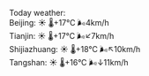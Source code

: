 Today weather:  
Beijing: ☀️ 🌡️+17°C 🌬️4km/h  
Tianjin: ☀️ 🌡️+17°C 🌬️↙7km/h  
Shijiazhuang: ☀️ 🌡️+18°C 🌬️↖10km/h  
Tangshan: ☀️ 🌡️+16°C 🌬️↓11km/h  
